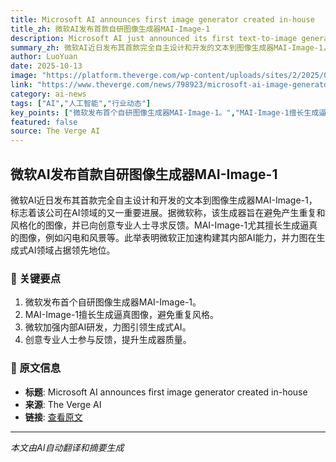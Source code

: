 ```yaml
---
title: Microsoft AI announces first image generator created in-house
title_zh: 微软AI发布首款自研图像生成器MAI-Image-1
description: Microsoft AI just announced its first text-to-image generator, MAI-Image-1, designed and developed in-house. The tech giant, which recently announced its first in-house Microsoft AI models, called the
summary_zh: 微软AI近日发布其首款完全自主设计和开发的文本到图像生成器MAI-Image-1，标志着该公司在AI领域的又一重要进展。据微软称，该生成器旨在避免产生重复和风格化的图像，并已向创意专业人士寻求反馈。MAI-Image-1尤其擅长生成逼真的图像，例如闪电和风景等。此举表明微软正加速构建其内部AI能力，并力图在生成式AI领域占据领先地位。
author: LuoYuan
date: 2025-10-13
image: "https://platform.theverge.com/wp-content/uploads/sites/2/2025/04/STK095_Microsoft_04.jpg?quality=90&strip=all&crop=0%2C10.732984293194%2C100%2C78.534031413613&w=1200"
link: "https://www.theverge.com/news/798923/microsoft-ai-image-generator-in-house"
category: ai-news
tags: ["AI","人工智能","行业动态"]
key_points: ["微软发布首个自研图像生成器MAI-Image-1。","MAI-Image-1擅长生成逼真图像，避免重复风格。","微软加强内部AI研发，力图引领生成式AI。","创意专业人士参与反馈，提升生成器质量。"]
featured: false
source: The Verge AI
---
```


## 微软AI发布首款自研图像生成器MAI-Image-1

微软AI近日发布其首款完全自主设计和开发的文本到图像生成器MAI-Image-1，标志着该公司在AI领域的又一重要进展。据微软称，该生成器旨在避免产生重复和风格化的图像，并已向创意专业人士寻求反馈。MAI-Image-1尤其擅长生成逼真的图像，例如闪电和风景等。此举表明微软正加速构建其内部AI能力，并力图在生成式AI领域占据领先地位。

### 🔑 关键要点
1. 微软发布首个自研图像生成器MAI-Image-1。
2. MAI-Image-1擅长生成逼真图像，避免重复风格。
3. 微软加强内部AI研发，力图引领生成式AI。
4. 创意专业人士参与反馈，提升生成器质量。


### 📰 原文信息
- **标题**: Microsoft AI announces first image generator created in-house
- **来源**: The Verge AI
- **链接**: [查看原文](https://www.theverge.com/news/798923/microsoft-ai-image-generator-in-house)

---
*本文由AI自动翻译和摘要生成*
